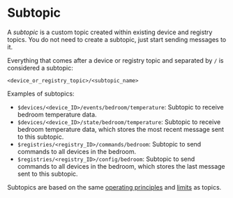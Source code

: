 # Subtopic

A _subtopic_ is a custom topic created within existing device and registry topics. You do not need to create a subtopic, just start sending messages to it.

Everything that comes after a device or registry topic and separated by `/` is considered a subtopic:  

```text
<device_or_registry_topic>/<subtopic_name>
```

Examples of subtopics: 
* `$devices/<device_ID>/events/bedroom/temperature`: Subtopic to receive bedroom temperature data.
* `$devices/<device_ID>/state/bedroom/temperature`: Subtopic to receive bedroom temperature data, which stores the most recent message sent to this subtopic.
* `$registries/<registry_ID>/commands/bedroom`: Subtopic to send commands to all devices in the bedroom.
* `$registries/<registry_ID>/config/bedroom`: Subtopic to send commands to all devices in the bedroom, which stores the last message sent to this subtopic.

Subtopics are based on the same [operating principles](./usage.md) and [limits](../limits.md) as topics.